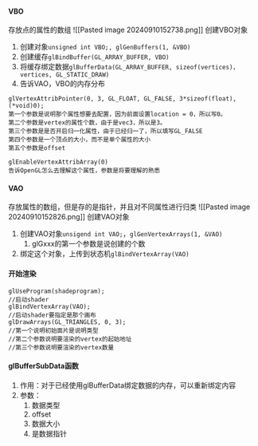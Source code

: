 #### VBO
存放点的属性的数组
![[Pasted image 20240910152738.png]]
创建VBO对象
1. 创建对象`unsigned int VBO;, glGenBuffers(1, &VBO)`
1. 创建缓存`glBindBuffer(GL_ARRAY_BUFFER, VBO)`
2. 将缓存绑定数据`glBufferData(GL_ARRAY_BUFFER, sizeof(vertices)， vertices, GL_STATIC_DRAW)`
3. 告诉VAO，VBO的内存分布
```
glVertexAttribPointer(0, 3, GL_FLOAT, GL_FALSE, 3*sizeof(float), (*void)0);
第一个参数是说明那个属性想要去配置，因为前面设置location = 0，所以写0。
第二个参数是vertex的属性个数，由于是vec3，所以是3。
第三个参数是是否开启归一化属性，由于已经归一了，所以填写GL_FALSE
第四个参数是一个顶点的大小，而不是单个属性的大小
第五个参数是offset

glEnableVertexAttribArray(0)
告诉OpenGL怎么去理解这个属性，参数是将要理解的熟悉
```

#### VAO
存放属性的数组，但是存的是指针，并且对不同属性进行归类
![[Pasted image 20240910152826.png]]
创建VAO对象
1. 创建VAO对象`unsigend int VAO;`，`glGenVertexArrays(1, &VAO)`
	1. glGxxx的第一个参数是说创建的个数
2. 绑定这个对象，上传到状态机`glBindVertexArray(VAO)`

#### 开始渲染
```
glUseProgram(shadeprogram);
//启动shader
glBindVertexArray(VAO);
//启动shader要指定是那个画布
glDrawArrays(GL_TRIANGLES, 0, 3);
//第一个说明初始面片是说明类型
//第二个参数说明要渲染的vertex的起始地址
//第三个参数说明要渲染的vertex数量
```

#### glBufferSubData函数
1. 作用：对于已经使用glBufferData绑定数据的内存，可以重新绑定内容
2. 参数：
	1. 数据类型
	2. offset
	3. 数据大小
	4. 是数据指针